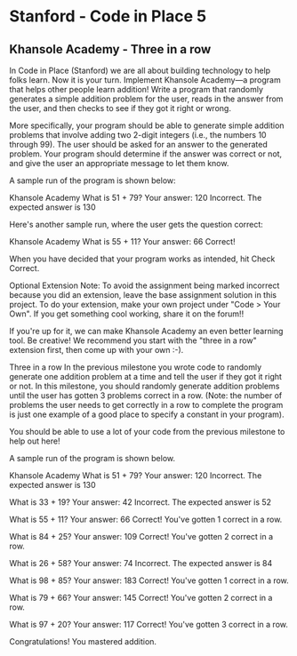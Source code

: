 # Stanford - Code in Place 5

## Khansole Academy - Three in a row

In Code in Place (Stanford) we are all about building technology to help folks learn. Now it is your turn. Implement Khansole Academy—a program that helps other people learn addition! Write a program that randomly generates a simple addition problem for the user, reads in the answer from the user, and then checks to see if they got it right or wrong.

More specifically, your program should be able to generate simple addition problems that involve adding two 2-digit integers (i.e., the numbers 10 through 99). The user should be asked for an answer to the generated problem. Your program should determine if the answer was correct or not, and give the user an appropriate message to let them know.

A sample run of the program is shown below:

Khansole Academy What is 51 + 79? Your answer: 120 Incorrect. The expected answer is 130

Here's another sample run, where the user gets the question correct:

Khansole Academy What is 55 + 11? Your answer: 66 Correct!

When you have decided that your program works as intended, hit Check Correct.

Optional Extension Note: To avoid the assignment being marked incorrect because you did an extension, leave the base assignment solution in this project. To do your extension, make your own project under "Code > Your Own". If you get something cool working, share it on the forum!!

If you're up for it, we can make Khansole Academy an even better learning tool. Be creative! We recommend you start with the "three in a row" extension first, then come up with your own :-).

Three in a row In the previous milestone you wrote code to randomly generate one addition problem at a time and tell the user if they got it right or not. In this milestone, you should randomly generate addition problems until the user has gotten 3 problems correct in a row. (Note: the number of problems the user needs to get correctly in a row to complete the program is just one example of a good place to specify a constant in your program).

You should be able to use a lot of your code from the previous milestone to help out here!

A sample run of the program is shown below.

Khansole Academy What is 51 + 79? Your answer: 120 Incorrect. The expected answer is 130

What is 33 + 19? Your answer: 42 Incorrect. The expected answer is 52

What is 55 + 11? Your answer: 66 Correct! You've gotten 1 correct in a row.

What is 84 + 25? Your answer: 109 Correct! You've gotten 2 correct in a row.

What is 26 + 58? Your answer: 74 Incorrect. The expected answer is 84

What is 98 + 85? Your answer: 183 Correct! You've gotten 1 correct in a row.

What is 79 + 66? Your answer: 145 Correct! You've gotten 2 correct in a row.

What is 97 + 20? Your answer: 117 Correct! You've gotten 3 correct in a row.

Congratulations! You mastered addition.